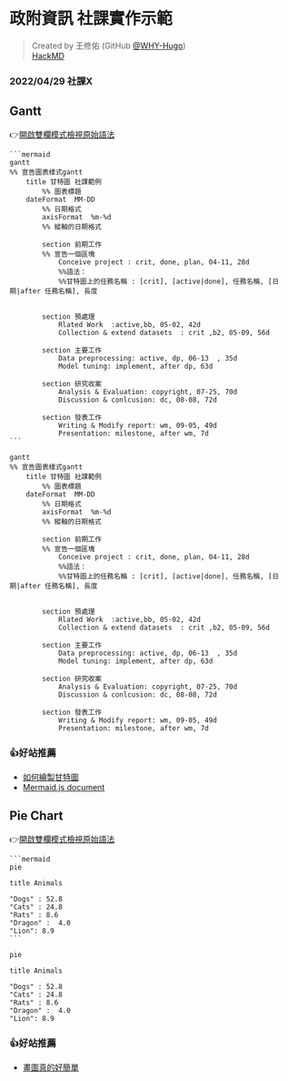 # 政附資訊 社課實作示範

> Created by 王修佑 (GitHub [@WHY-Hugo](https://github.com/WHY-Hugo))<br>
> [HackMD](https://hackmd.io/@hwang05/rkMEGXnH9?openExternalBrowser=1)
### 2022/04/29 社課X 
## Gantt

👉[開啟雙欄模式檢視原始語法](https://hackmd.io/T-UpzCz-QV-AMSDCmXIVUw?both)

````
```mermaid
gantt
%% 宣告圖表樣式gantt
    title 甘特圖 社課範例
		%% 圖表標題
    dateFormat  MM-DD
		%% 日期格式
		axisFormat  %m-%d
		%% 縱軸的日期格式
		
		section 前期工作
		%% 宣告一個區塊
		    Conceive project : crit, done, plan, 04-11, 28d
			%%語法：
			%%甘特圖上的任務名稱 : [crit], [active|done], 任務名稱, [日期|after 任務名稱], 長度

		
        section 預處理
            Rlated Work  :active,bb, 05-02, 42d
            Collection & extend datasets  : crit ,b2, 05-09, 56d
    
		section 主要工作
            Data preprocessing: active, dp, 06-13  , 35d
            Model tuning: implement, after dp, 63d

		section 研究收案
			Analysis & Evaluation: copyright, 07-25, 70d
            Discussion & conlcusion: dc, 08-08, 72d
			
        section 發表工作
            Writing & Modify report: wm, 09-05, 49d
            Presentation: milestone, after wm, 7d
```
````

```mermaid
gantt
%% 宣告圖表樣式gantt
    title 甘特圖 社課範例
		%% 圖表標題
    dateFormat  MM-DD
		%% 日期格式
		axisFormat  %m-%d
		%% 縱軸的日期格式
		
		section 前期工作
		%% 宣告一個區塊
		    Conceive project : crit, done, plan, 04-11, 28d
			%%語法：
			%%甘特圖上的任務名稱 : [crit], [active|done], 任務名稱, [日期|after 任務名稱], 長度

		
        section 預處理
            Rlated Work  :active,bb, 05-02, 42d
            Collection & extend datasets  : crit ,b2, 05-09, 56d
    
		section 主要工作
            Data preprocessing: active, dp, 06-13  , 35d
            Model tuning: implement, after dp, 63d

		section 研究收案
			Analysis & Evaluation: copyright, 07-25, 70d
            Discussion & conlcusion: dc, 08-08, 72d
			
        section 發表工作
            Writing & Modify report: wm, 09-05, 49d
            Presentation: milestone, after wm, 7d
```
### 👍好站推薦
- [如何繪製甘特圖](https://hackmd.io/@hackmd-marketing/draw-gantt?utm_source=twitter&utm_medium=post-link)
- [Mermaid.js document](https://mermaid-js.github.io/mermaid/#/gantt?id=syntax)

## Pie Chart
👉[開啟雙欄模式檢視原始語法](https://hackmd.io/T-UpzCz-QV-AMSDCmXIVUw?both)
````
```mermaid
pie

title Animals

"Dogs" : 52.8
"Cats" : 24.8
"Rats" : 8.6
"Dragon" :  4.0
"Lion": 8.9
```
````

```mermaid
pie

title Animals

"Dogs" : 52.8
"Cats" : 24.8
"Rats" : 8.6
"Dragon" :  4.0
"Lion": 8.9
```
### 👍好站推薦
- [畫圖真的好簡單](https://hackmd.io/c/tutorials-tw/https%3A%2F%2Fhackmd.io%2F%40docs%2Fmermaid_pie?fbclid=IwAR0dQVb-373PL-57PhsdOWoOFYgh2j1JrA78hwTzD6NP92q6XY90X9jD5g0)

